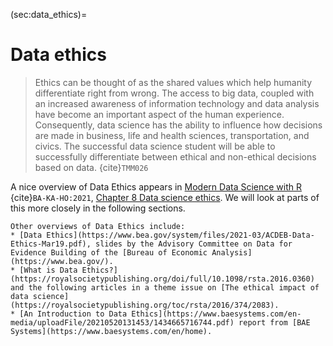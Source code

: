 (sec:data_ethics)=
# Data ethics

> Ethics can be thought of as the shared values which help humanity differentiate right from wrong. The access to big data, coupled with an increased awareness of information technology and data analysis have become an important aspect of the human experience. Consequently, data science has the ability to influence how decisions are made in business, life and health sciences, transportation, and civics. The successful data science student will be able to successfully differentiate between ethical and non-ethical decisions based on data.
  {cite}`TMM026`

A nice overview of Data Ethics appears in [Modern Data Science with R](https://mdsr-book.github.io/mdsr2e/) {cite}`BA-KA-HO:2021`, [Chapter 8 Data science ethics](https://mdsr-book.github.io/mdsr2e/ch-ethics.html). 
We will look at parts of this more closely in the following sections.

```{admonition} Further Resources
Other overviews of Data Ethics include:
* [Data Ethics](https://www.bea.gov/system/files/2021-03/ACDEB-Data-Ethics-Mar19.pdf), slides by the Advisory Committee on Data for Evidence Building of the [Bureau of Economic Analysis](https://www.bea.gov/).
* [What is Data Ethics?](https://royalsocietypublishing.org/doi/full/10.1098/rsta.2016.0360) and the following articles in a theme issue on [The ethical impact of data science](https://royalsocietypublishing.org/toc/rsta/2016/374/2083).
* [An Introduction to Data Ethics](https://www.baesystems.com/en-media/uploadFile/20210520131453/1434665716744.pdf) report from [BAE Systems](https://www.baesystems.com/en/home).
```
